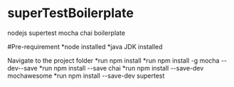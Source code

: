 # superTestBoilerplate
nodejs supertest mocha chai boilerplate

#Pre-requirement
*node installed 
*java JDK installed

Navigate to the project folder 
*run npm install 
*run npm install -g mocha --dev--save 
*run npm install --save chai
*run npm install --save-dev mochawesome
*run npm install --save-dev supertest